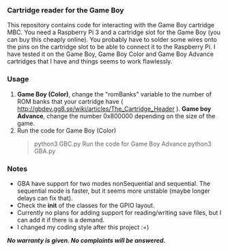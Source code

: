 ### Cartridge reader for the Game Boy
This repository contains code for interacting with the Game Boy cartridge MBC. You need a Raspberry Pi 3 and a cartridge slot for the Game Boy (you can buy this cheaply online). You probably have to solder some wires onto the pins on the cartridge slot to be able to connect it to the Raspberry Pi. I have tested it on the Game Boy, Game Boy Color and Game Boy Advance cartridges that I have and things seems to work flawlessly.

### Usage
1. 	**Game Boy (Color)**, change the "romBanks" variable to the number of ROM banks that your cartridge have ( http://gbdev.gg8.se/wiki/articles/The_Cartridge_Header ). 
	**Game boy Advance**, change the number 0x800000 depending on the size of the game.
2. Run the code for Game Boy (Color)
    > python3 GBC.py
   Run the code for Game Boy Advance
    > python3 GBA.py

### Notes
* GBA have support for two modes nonSequential and sequential. The sequential mode is faster, but it seems more unstable (maybe longer delays can fix that).
* Check the __init__ of the classes for the GPIO layout.
* Currently no plans for adding support for reading/writing save files, but I can add it if there is a demand.
* I changed my coding style after this project :=)

***No warranty is given. No complaints will be answered.***